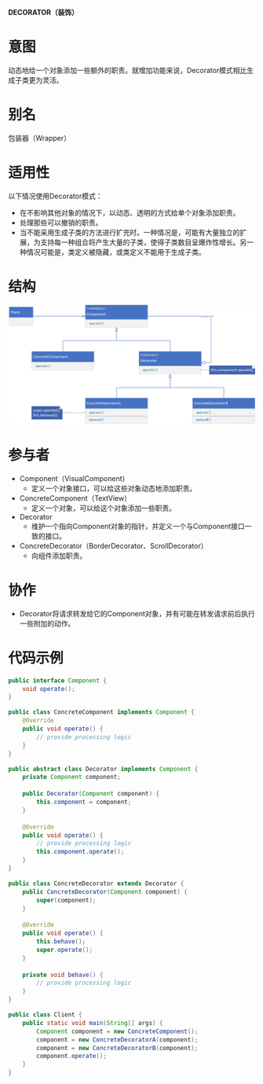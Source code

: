 **DECORATOR（装饰）**

# 意图

动态地给一个对象添加一些额外的职责。就增加功能来说，Decorator模式相比生成子类更为灵活。

# 别名

包装器（Wrapper）

# 适用性

以下情况使用Decorator模式：

* 在不影响其他对象的情况下，以动态、透明的方式给单个对象添加职责。
* 处理那些可以撤销的职责。
* 当不能采用生成子类的方法进行扩充时。一种情况是，可能有大量独立的扩展，为支持每一种组合将产生大量的子类，使得子类数目呈爆炸性增长。另一种情况可能是，类定义被隐藏，或类定义不能用于生成子类。

# 结构

![class diagram](./assets/class.png)

# 参与者

* Component（VisualComponent）
    * 定义一个对象接口，可以给这些对象动态地添加职责。
* ConcreteComponent（TextView）
    * 定义一个对象，可以给这个对象添加一些职责。
* Decorator
    * 维护一个指向Component对象的指针，并定义一个与Component接口一致的接口。
* ConcreteDecorator（BorderDecorator、ScrollDecorator）
    * 向组件添加职责。

# 协作

* Decorator将请求转发给它的Component对象，并有可能在转发请求前后执行一些附加的动作。

# 代码示例

```java
public interface Component {
    void operate();
}
```

```java
public class ConcreteComponent implements Component {
    @Override
    public void operate() {
        // provide processing logic
    }
}
```

```java
public abstract class Decorator implements Component {
    private Component component;

    public Decorator(Component component) {
        this.component = component;
    }

    @Override
    public void operate() {
        // provide processing logic
        this.component.operate();
    }
}
```

```java
public class ConcreteDecorator extends Decorator {
    public ConcreteDecorator(Component component) {
        super(component);
    }

    @Override
    public void operate() {
        this.behave();
        super.operate();
    }

    private void behave() {
        // provide processing logic
    }
}
```

```java
public class Client {
    public static void main(String[] args) {
        Component component = new ConcreteComponent();
        component = new ConcreteDecoratorA(component);
        component = new ConcreteDecoratorB(component);
        component.operate();
    }
}
```
